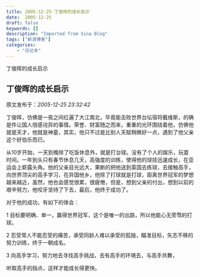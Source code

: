 ```yaml
---
title: 2005-12-25-丁俊晖的成长启示
date:  2005-12-25
draft: false
keywords: []
description: "Imported from Sina Blog"
tags: ["新浪博客"]
categories: 
    - "日记本"
---
```

丁俊晖的成长启示
## 丁俊晖的成长启示

 原文发布于：*2005-12-25 23:32:42*

   
丁俊晖，仿佛是一夜之间红遍了大江南北，毕竟能击败世界台坛宿将戴维斯，的确是件让国人倍感诧异的事情。荣誉、财富随之而来，重重的光环围绕着他，仿佛他就是天才，他就是神童，其实，他只不过是比别人天赋稍微好一点，遇到了他父亲这个好伯乐而已。

 
从10岁开始，一天到晚除了吃饭休息外，就是打台球。没有了个人的娱乐，玩耍时间。一年到头只有春节休息几天，高强度的训练，使得他的球技迅速成长，在亚运会上崭露头角。他的父亲目光远大，果断的把他送到英国去练球，去接触高手，向世界顶尖的高手学习，在异国他乡，他除了打球就是打球，距离世界冠军的梦想越来越近，虽然，他也会感觉很累，很疲倦，但是，想到父亲的付出，想到以前的艰辛努力，他咬牙坚持了下去，最后，他终于成功了。

   对于他的成功，有如下的体会：

1 目标要明确、单一，赢得世界冠军，这个是唯一的出路，所以他能心无旁骛的打球。

2 忍受常人不能忍受的痛苦，承受同龄人难以承受的孤独，瞄准目标，矢志不移的努力训练，终于一朝成名。

3 向高手学习，努力地去寻找高手挑战，去有高手的环境去，与高手共舞，

听取高手的指点，这样才能成长得更快。


